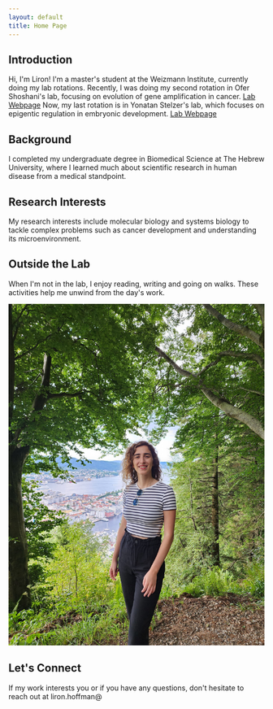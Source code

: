 ```yaml
---
layout: default
title: Home Page
---
```


## Introduction
Hi, I'm Liron! I'm a master's student at the Weizmann Institute, currently doing my lab rotations. 
Recently, I was doing my second rotation in Ofer Shoshani's lab, focusing on evolution of gene amplification in cancer.
[Lab Webpage](https://www.weizmann.ac.il/Biomolecular_Sciences/Shoshani/home)
Now, my last rotation is in Yonatan Stelzer's lab, which focuses on epigentic regulation in embryonic development. 
[Lab Webpage](https://www.weizmann.ac.il/mcb/Stelzer/)

## Background
I completed my undergraduate degree in Biomedical Science at The Hebrew University, where I learned much about scientific research in human disease from a medical standpoint.  

## Research Interests
My research interests include molecular biology and systems biology to tackle complex problems such as cancer development and understanding its microenvironment. 

## Outside the Lab
When I'm not in the lab, I enjoy reading, writing and going on walks. These activities help me unwind from the day's work. 

![](/liron's_profile_pic.jpeg)

## Let's Connect
If my work interests you or if you have any questions, don't hesitate to reach out at liron.hoffman@


